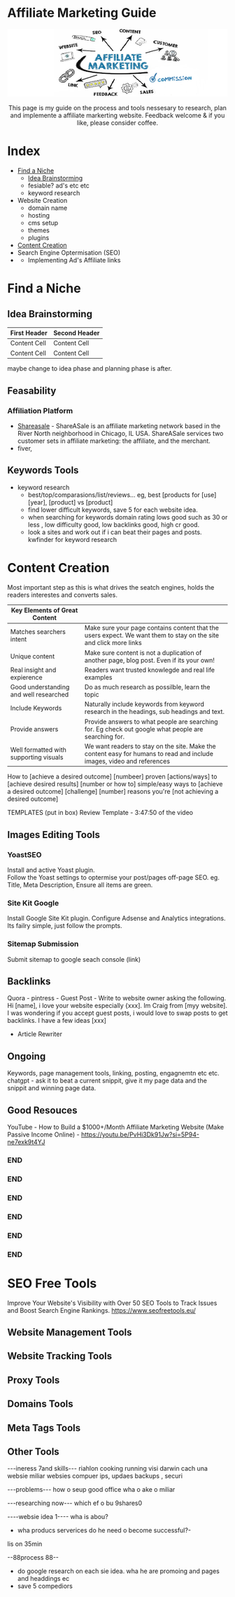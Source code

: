 # Affiliate Marketing Guide
[<img src="https://github.com/craigrachow/affiliate-marketing-guide/blob/main/images/header.png?raw=true">](https://github.com/craigrachow/affiliate-marketing-guide)
<p align="center">
This page is my guide on the process and tools nessesary to research, plan and implemente a affiliate markerting website.
Feedback welcome & if you like, please consider coffee.     
</p> 


# Index
- [Find a Niche](#find-a-niche)
    - [Idea Brainstorming](#idea-brainstorming)
    - fesiable? ad's etc etc
    - keyword research
- Website Creation
    - domain name
    - hosting
    - cms setup
    - themes
    - plugins
- [Content Creation](#Content-Creation)
- Search Engine Optermisation (SEO)
- - Implementing Ad's Affiliate links

# Find a Niche
## Idea Brainstorming

| First Header  | Second Header |
| ------------- | ------------- |
| Content Cell  | Content Cell  |
| Content Cell  | Content Cell  |

maybe change to idea phase and planning phase is after.   

## Feasability
### Affiliation Platform
- [Shareasale](https://www.shareasale.com/) - ShareASale is an affiliate marketing network based in the River North neighborhood in Chicago, IL USA. ShareASale services two customer sets in affiliate marketing: the affiliate, and the merchant.
- fiver, 
## Keywords Tools
- keyword research
   - best/top/comparasions/list/reviews... eg, best [products for [use] [year], [product] vs [product]
   - find lower difficult keywords, save 5 for each website idea. 
   - when searching for keywords domain rating lows good such as 30 or less , low difficulty good, low backlinks good, high cr good.  
   - look a sites and work out if i can beat their pages and posts.
kwfinder for keyword research

# Content Creation
Most important step as this is what drives the seatch engines, holds the readers interestes and converts sales.

| Key Elements of Great Content  | |
| ------------- | ------------- |
| Matches searchers intent  | Make sure your page contains content that the users expect. We want them to stay on the site and click more links |
| Unique content | Make sure content is not a duplication of another page, blog post. Even if its your own! |
| Real insight and expierence  | Readers want trusted knowlegde and real life examples  |
| Good understanding and well researched  | Do as much research as possilble, learn the topic  |
| Include Keywords  | Naturally include keywords from keyword research in the headings, sub headings and text.   |
| Provide answers | Provide answers to what people are searching for. Eg check out google what people are searching for.  |
| Well formatted with supporting visuals | We want readers to stay on the site. Make the content easy for humans to read and include images, video and references |


How to [achieve a desired outcome]
[numbeer] proven [actions/ways] to [achieve desired results]
[number or how to] simple/easy ways to [achieve a desired outcome] [challenge]
[number] reasons you're [not achieving a desired outcome]

TEMPLATES (put in box)
Review Template - 3:47:50 of the video

## Images Editing Tools


### YoastSEO  
Install and active Yoast plugin.  
Follow the Yoast settings to optermise your post/pages off-page SEO. eg. Title, Meta Description, 
Ensure all items are green.  

### Site Kit Google
Install Google Site Kit plugin. Configure Adsense and Analytics integrations. Its failry simple, just follow the prompts.  

### Sitemap Submission
Submit sitemap to google seach console (link)

## Backlinks
Quora - 
pintress - 
Guest Post - Write to website owner asking the following. Hi [name], i love your website especially {xxx]. Im Craig from [myy website]. I was wondering if you accept guest posts, i would love to swap posts to get backlinks. I have a few ideas [xxx]   
- Article Rewriter  


## Ongoing
Keywords, page management tools, linking, posting, engagnemtn etc etc. 
chatgpt - ask it to beat a current snippit, give it my page data and the snippit and winning page data. 

## Good Resouces
YouTube - How to Build a $1000+/Month Affiliate Marketing Website (Make Passive Income Online) - https://youtu.be/PvHi3Dk91Jw?si=5P94-ne7exk9t4YJ

### END
### END
### END
### END
### END
### END  
 



# SEO Free Tools
Improve Your Website's Visibility with Over 50 SEO Tools to Track Issues and Boost Search Engine Rankings.
https://www.seofreetools.eu/




## Website Management Tools
## Website Tracking Tools
## Proxy Tools
## Domains Tools
## Meta Tags Tools


## Other Tools

---ineress 7and skills---
riahlon
cooking
running
visi darwin
cach una websie
miliar websies
compuer ips, updaes backups , securi


---problems---
how o seup good office
wha o ake o miliar

---researching now---
which ef o bu 9shares0


----websie idea 1----
wha is abou?
- wha producs serverices do he need o become successful?-

lis on 35min

--88process 88--
- do google research on each sie idea. wha he are promoing and pages and headdings ec
- save 5 compediors









